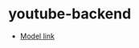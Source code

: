 # youtube-backend

- [Model link](https://app.eraser.io/workspace/5RR8XSrUveJTCrbZCrnp?origin=share)
